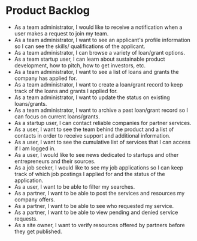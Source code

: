 # Product Backlog
- As a team administrator, I would like to receive a notification when a user makes a request to join my team.
- As a team administrator, I want to see an applicant's profile information so I can see the skills/ qualifications of the applicant.
- As a team administrator, I can browse a variety of loan/grant options.
- As a team startup user, I can learn about sustainable product development, how to pitch, how to get investors, etc.
- As a team administrator, I want to see a list of loans and grants the company has applied for.
- As a team administrator, I want to create a loan/grant record to keep track of the loans and grants I applied for.
- As a team administrator, I want to update the status on existing loans/grants.
- As a team administrator, I want to archive a past loan/grant record so I can focus on current loans/grants.
- As a startup user, I can contact reliable companies for partner services.
- As a user, I want to see the team behind the product and a list of contacts in order to receive support and additional information. 
- As a user, I want to see the cumulative list of services that I can access if I am logged in.
- As a user, I would like to see news dedicated to startups and other entrepreneurs and their sources.
- As a job seeker, I would like to see my job applications so I can keep track of which job postings I applied for and the status of the application.
- As a user, I want to be able to filter my searches.
- As a partner, I want to be able to post the services and resources my company offers.
- As a partner, I want to be able to see who requested my service.
- As a partner, I want to be able to view pending and denied service requests.
- As a site owner, I want to verify resources offered by partners before they get published.
